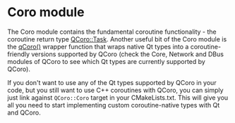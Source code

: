 <!--
SPDX-FileCopyrightText: 2022 Daniel Vrátil <dvratil@kde.org>

SPDX-License-Identifier: GFDL-1.3-or-later
-->

# Coro module

The Coro module contains the fundamental coroutine functionality - the
coroutine return type [QCoro::Task<T>][qcoro-task]. Another useful bit
of the Coro module is the [qCoro()][qcoro-coro] wrapper function that
wraps native Qt types into a coroutine-friendly versions supported by
QCoro (check the Core, Network and DBus modules of QCoro to see which
Qt types are currently supported by QCoro).

If you don't want to use any of the Qt types supported by QCoro in your
code, but you still want to use C++ coroutines with QCoro, you can simply
just link against `QCoro::Coro` target in your CMakeLists.txt. This will
give you all you need to start implementing custom coroutine-native types
with Qt and QCoro.

[qcoro-task]: task.md
[qcoro-coro]: coro.md
